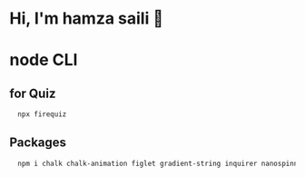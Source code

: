 # Hi, I'm hamza saili 👋

# node CLI 

## for Quiz

```bash
  npx firequiz
```
## Packages 
```bash
  npm i chalk chalk-animation figlet gradient-string inquirer nanospinner
```